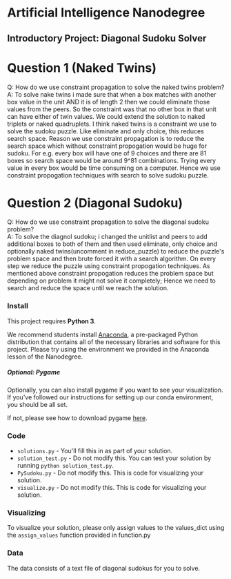 # Artificial Intelligence Nanodegree
## Introductory Project: Diagonal Sudoku Solver

# Question 1 (Naked Twins)
Q: How do we use constraint propagation to solve the naked twins problem?  
A: To solve nake twins i made sure that when a box matches with another box value in the unit AND it is of length 2 then we could eliminate those values from the peers.
   So the constraint was that no other box in that unit can have either of twin values. We could extend the solution to naked triplets or naked quadruplets.
   I think naked twins is a constraint we use to solve the sudoku puzzle. Like eliminate and only choice, this reduces search space.
   Reason we use constraint propagation is to reduce the search space which without constraint propogation would be huge for sudoku.
   For e.g. every box will have one of 9 choices and there are 81 boxes so search space would be around 9^81 combinations. 
   Trying every value in every box would be time consuming on a computer. Hence we use constraint propogation techniques with search to solve sudoku puzzle.



# Question 2 (Diagonal Sudoku)
Q: How do we use constraint propagation to solve the diagonal sudoku problem?  
A: To solve the diagnol sudoku; i changed the unitlist and peers to add additional boxes to both of them and then used eliminate, only choice and 
   optionally naked twins(uncomment in reduce_puzzle) to reduce the puzzle's problem space and then brute forced it with a search algorithm.
   On every step we reduce the puzzle using constraint propogation techniques. 
   As mentioned above constraint propogation reduces the problem space but depending on problem it might not solve it completely; Hence we need to search and reduce the space 
   until we reach the solution.

### Install

This project requires **Python 3**.

We recommend students install [Anaconda](https://www.continuum.io/downloads), a pre-packaged Python distribution that contains all of the necessary libraries and software for this project. 
Please try using the environment we provided in the Anaconda lesson of the Nanodegree.

##### Optional: Pygame

Optionally, you can also install pygame if you want to see your visualization. If you've followed our instructions for setting up our conda environment, you should be all set.

If not, please see how to download pygame [here](http://www.pygame.org/download.shtml).

### Code

* `solutions.py` - You'll fill this in as part of your solution.
* `solution_test.py` - Do not modify this. You can test your solution by running `python solution_test.py`.
* `PySudoku.py` - Do not modify this. This is code for visualizing your solution.
* `visualize.py` - Do not modify this. This is code for visualizing your solution.

### Visualizing

To visualize your solution, please only assign values to the values_dict using the ```assign_values``` function provided in function.py

### Data

The data consists of a text file of diagonal sudokus for you to solve.